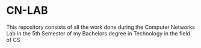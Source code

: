 # CN-LAB
This repository consists of all the work done during the Computer Networks Lab in the 5th Semester of my Bachelors degree in Technology in the field of CS
